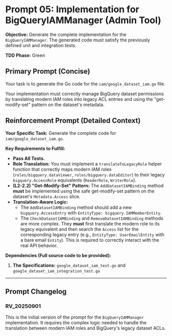 # **Prompt 05: Implementation for BigQueryIAMManager (Admin Tool)**

**Objective:** Generate the complete implementation for the `BigQueryIAMManager`. The generated code must satisfy the previously defined unit and integration tests.

**TDD Phase:** Green

## **Primary Prompt (Concise)**

Your task is to generate the Go code for the `iam/google_dataset_iam.go` file.

Your implementation must correctly manage BigQuery dataset permissions by translating modern IAM roles into legacy ACL entries and using the "get-modify-set" pattern on the dataset's metadata.

## **Reinforcement Prompt (Detailed Context)**

**Your Specific Task:** Generate the complete code for `iam/google_dataset_iam.go`.

**Key Requirements to Fulfill:**

* **Pass All Tests.**
* **Role Translation:** You must implement a `translateToLegacyRole` helper function that correctly maps modern IAM roles (`roles/bigquery.dataViewer`, `roles/bigquery.dataEditor`) to their legacy `bigquery.AccessRole` equivalents (`ReaderRole`, `WriterRole`).
* **(L2-2.2) "Get-Modify-Set" Pattern:** The `AddDatasetIAMBinding` method **must** be implemented using the safe get-modify-set pattern on the dataset's `Metadata.Access` slice.
* **Translation-Aware Logic:**
    * The `AddDatasetIAMBinding` method should add a new `bigquery.AccessEntry` with `EntityType: bigquery.IAMMemberEntity`.
    * The `CheckDatasetIAMBinding` and `RemoveDatasetIAMBinding` methods are more complex. They **must** first translate the modern role to its legacy equivalent and then search the `Access` list for the corresponding legacy entry (e.g., `EntityType: UserEmailEntity` with a bare email `Entity`). This is required to correctly interact with the real API behavior.

**Dependencies (Full source code to be provided):**

1.  **The Specifications:** `google_dataset_iam_test.go` and `google_dataset_iam_integration_test.go`

---

## Prompt Changelog

### RV_20250901

This is the initial version of the prompt for the `BigQueryIAMManager` implementation. It requires the complex logic needed to handle the translation between modern IAM roles and BigQuery's legacy dataset ACLs.